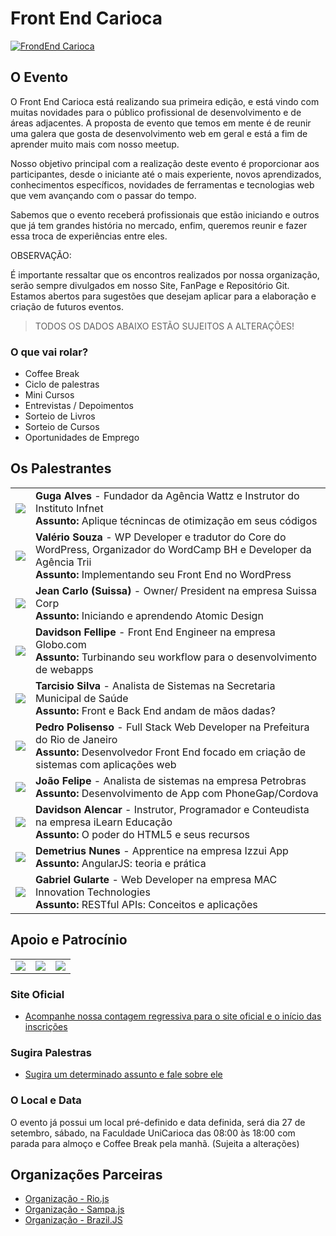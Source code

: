 # Front End Carioca

[![FrondEnd Carioca](http://frontendcarioca.com.br/img/logotipo.png)](http://frontendcarioca.com.br)

## O Evento

O Front End Carioca está realizando sua primeira edição, e está vindo com muitas novidades para o público profissional de desenvolvimento e de áreas adjacentes. A proposta de evento que temos em mente é de reunir uma galera que gosta de desenvolvimento web em geral e está a fim de aprender muito mais com nosso meetup.

Nosso objetivo principal com a realização deste evento é proporcionar aos participantes, desde o iniciante até o mais experiente, novos aprendizados, conhecimentos específicos, novidades de ferramentas e tecnologias web que vem avançando com o passar do tempo.

Sabemos que o evento receberá profissionais que estão iniciando e outros que já tem grandes história no mercado, enfim, queremos reunir e fazer essa troca de experiências entre eles.


OBSERVAÇÃO:

É importante ressaltar que os encontros realizados por nossa organização, serão sempre divulgados em nosso Site, FanPage e Repositório Git. Estamos abertos para sugestões que desejam aplicar para a elaboração e criação de futuros eventos.

> TODOS OS DADOS ABAIXO ESTÃO SUJEITOS A ALTERAÇÕES!

### O que vai rolar?

* Coffee Break
* Ciclo de palestras
* Mini Cursos
* Entrevistas / Depoimentos
* Sorteio de Livros
* Sorteio de Cursos
* Oportunidades de Emprego


## Os Palestrantes

<table>
	<tr>
		<td><img src="https://raw.githubusercontent.com/pedropolisenso/front-end-carioca/master/palestrantes/guga.png"></td>
		<td>
			<b>Guga Alves</b> - Fundador da Agência Wattz e Instrutor do Instituto Infnet<br>
			<b>Assunto:</b> Aplique técnincas de otimização em seus códigos
		</td>
	</tr>
	<tr>
		<td><img src="https://raw.githubusercontent.com/pedropolisenso/front-end-carioca/master/palestrantes/valerio.png"></td>
		<td>
			<b>Valério Souza</b> - WP Developer e tradutor do Core do WordPress, Organizador do WordCamp BH e Developer da Agência Trii<br>
			<b>Assunto:</b> Implementando seu Front End no WordPress
		</td>
	</tr>
	<tr>
		<td><img src="https://raw.githubusercontent.com/pedropolisenso/front-end-carioca/master/palestrantes/jean.png"></td>
		<td>
			<b>Jean Carlo (Suissa)</b> - Owner/ President na empresa Suissa Corp<br>
			<b>Assunto:</b> Iniciando e aprendendo Atomic Design
		</td>
	</tr>
	<tr>
		<td><img src="https://raw.githubusercontent.com/pedropolisenso/front-end-carioca/master/palestrantes/davidson.png"></td>
		<td>
			<b>Davidson Fellipe</b> - Front End Engineer na empresa Globo.com<br>
			<b>Assunto:</b> Turbinando seu workflow para o desenvolvimento de webapps
		</td>
	</tr>
	<tr>
		<td><img src="https://raw.githubusercontent.com/pedropolisenso/front-end-carioca/master/palestrantes/tarcisio.png"></td>
		<td>
			<b>Tarcisio Silva</b> - Analista de Sistemas na Secretaria Municipal de Saúde<br>
			<b>Assunto:</b> Front e Back End andam de mãos dadas?
		</td>
	</tr>
	<tr>
		<td><img src="https://raw.githubusercontent.com/pedropolisenso/front-end-carioca/master/palestrantes/polisenso.png"></td>
		<td>
			<b>Pedro Polisenso</b> - Full Stack Web Developer na Prefeitura do Rio de Janeiro<br>
			<b>Assunto:</b> Desenvolvedor Front End focado em criação de sistemas com aplicações web
		</td>
	</tr>
	<tr>
		<td><img src="https://raw.githubusercontent.com/pedropolisenso/front-end-carioca/master/palestrantes/joao_felipe.png"></td>
		<td>
			<b>João Felipe</b> - Analista de sistemas na empresa Petrobras<br>
			<b>Assunto:</b> Desenvolvimento de App com PhoneGap/Cordova
		</td>
	</tr>
	<tr>
		<td><img src="https://raw.githubusercontent.com/pedropolisenso/front-end-carioca/master/palestrantes/davidson_alencar.png"></td>
		<td>
			<b>Davidson Alencar</b> - Instrutor, Programador e Conteudista na empresa iLearn Educação<br>
			<b>Assunto:</b> O poder do HTML5 e seus recursos
		</td>
	</tr>
	<tr>
		<td><img src="https://raw.githubusercontent.com/pedropolisenso/front-end-carioca/master/palestrantes/dimithius.png"></td>
		<td>
			<b>Demetrius Nunes</b> - Apprentice na empresa Izzui App<br>
			<b>Assunto:</b> AngularJS: teoria e prática
		</td>
	</tr>
	<tr>
		<td><img src="https://raw.githubusercontent.com/pedropolisenso/front-end-carioca/master/palestrantes/guga.png"></td>
		<td>
			<b>Gabriel Gularte</b> - Web Developer na empresa MAC Innovation Technologies<br>
			<b>Assunto:</b> RESTful APIs: Conceitos e aplicações
		</td>
	</tr>
	<!--
	<tr>
		<td><img src="https://raw.githubusercontent.com/pedropolisenso/front-end-carioca/master/palestrantes/guga.png"></td>
		<td>
			<b>Victor Jose Silva Pinto</b> - Web Desenvolvedor na empresa Mobicare<br>
			<b>Assunto:</b> AngularJS OO and design patterns
		</td>
	</tr>
	-->
</table>


## Apoio e Patrocínio

<table>
	<tr>
		<td>
			<img src="https://raw.githubusercontent.com/pedropolisenso/front-end-carioca/master/src/caelum.png">
		</td>
		<td>
			<img src="https://raw.githubusercontent.com/pedropolisenso/front-end-carioca/master/src/novatec.png">
		</td>
		<td>
			<img src="https://raw.githubusercontent.com/pedropolisenso/front-end-carioca/master/src/ilearn.png">
		</td>
	</tr>
</table>

### Site Oficial

* [Acompanhe nossa contagem regressiva para o site oficial e o início das inscrições](http://frontendcarioca.com.br/)

### Sugira Palestras

* [Sugira um determinado assunto e fale sobre ele](http://call4paperz.com/events/front-end-carioca-2014)

### O Local e Data

O evento já possui um local pré-definido e data definida, será dia 27 de setembro, sábado, na Faculdade UniCarioca das 08:00 às 18:00 com parada para almoço e Coffee Break pela manhã. (Sujeita a alterações)


## Organizações Parceiras

* [Organização - Rio.js](http://riojs.org/)
* [Organização - Sampa.js](http://www.sampajs.com.br/)
* [Organização - Brazil.JS](http://braziljs.org/eventos/)